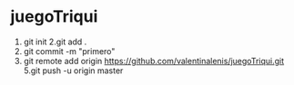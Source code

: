 # juegoTriqui
1. git init
2.git add .
3. git commit -m "primero"
4. git remote add origin https://github.com/valentinalenis/juegoTriqui.git
5.git push -u origin master
